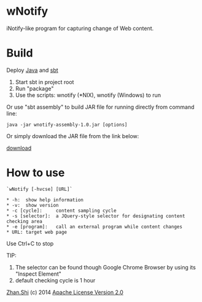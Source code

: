 wNotify
=======
iNotify-like program for capturing change of Web content.

Build
=====
Deploy [Java](http://www.oracle.com/technetwork/java/javase/downloads/index.html) and [sbt](http://www.scala-sbt.org/)

1. Start sbt in project root
2. Run "package"
3. Use the scripts: wnotify (*NIX), wnotify (Windows) to run

Or use "sbt assembly" to build JAR file for running directly from command line:

`java -jar wnotify-assembly-1.0.jar [options]`

Or simply download the JAR file from the link below:

[download](http://goo.gl/N62TKr)

How to use
==========

    `wNotify [-hvcse] [URL]`

    * -h:  show help information
    * -v:  show version
    * -c [cycle]:     content sampling cycle
    * -s [selector]:  a JQuery-style selector for designating content checking area
    * -e [program]:   call an external program while content changes
    * URL: target web page

Use Ctrl+C to stop

TIP:

1. The selector can be found though Google Chrome Browser by using its "Inspect Element"
2. default checking cycle is 1 hour

[Zhan.Shi](http://shizhan.github.io/) (c) 2014 [Apache License Version 2.0](http://www.apache.org/licenses/)
